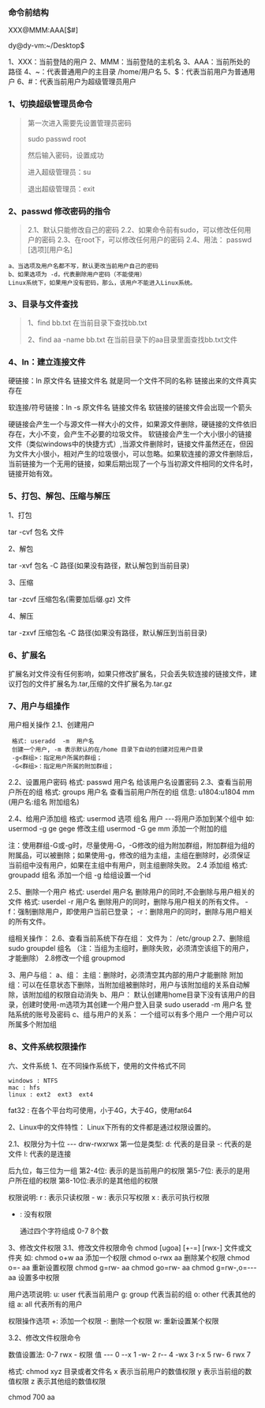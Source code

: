 ### 命令前结构

XXX@MMM:AAA[$#]

dy@dy-vm:~/Desktop$ 

1、XXX：当前登陆的用户
2、MMM：当前登陆的主机名
3、AAA：当前所处的路径
4、~：代表普通用户的主目录    /home/用户名
5、$：代表当前用户为普通用户
6、#：代表当前用户为超级管理员用户

### 1、切换超级管理员命令

> 第一次进入需要先设置管理员密码
>
> sudo passwd root
>
> 然后输入密码，设置成功
>
> 进入超级管理员：su  
>
> 退出超级管理员：exit

### 2、passwd 修改密码的指令

>  2.1、默认只能修改自己的密码
>  2.2、如果命令前有sudo，可以修改任何用户的密码
>  2.3、在root下，可以修改任何用户的密码
>  2.4、用法： passwd [选项][用户名]

	a、当选项及用户名都不写，默认更改当前用户自己的密码
	b、如果选项为 -d，代表删除用户密码（不能使用）
	Linux系统下，如果用户没有密码，那么，该用户不能进入Linux系统。
### 3、目录与文件查找

> 1、find bb.txt   在当前目录下查找bb.txt
>
> 2、find aa -name bb.txt  在当前目录下的aa目录里面查找bb.txt文件



### 4、ln：建立连接文件

硬链接：ln 原文件名 链接文件名
   就是同一个文件不同的名称
   链接出来的文件真实存在

软连接/符号链接：ln -s 原文件名 链接文件名
   软链接的链接文件会出现一个箭头

硬链接会产生一个与源文件一样大小的文件，如果源文件删除，硬链接的文件依旧存在，大小不变，会产生不必要的垃圾文件。
软链接会产生一个大小很小的链接文件（类似windows中的快捷方式）,当源文件删除时，链接文件虽然还在，但因为文件大小很小，相对产生的垃圾很小，可以忽略。如果软连接的源文件删除后，当前链接为一个无用的链接，如果后期出现了一个与当初源文件相同的文件名时，链接开始有效。

### 5、打包、解包、压缩与解压

1、打包

tar -cvf 包名 文件

2、解包

tar -xvf 包名 -C 路径(如果没有路径，默认解包到当前目录)

3、压缩

tar -zcvf 压缩包名(需要加后缀.gz) 文件

4、解压

tar -zxvf 压缩包名 -C 路径(如果没有路径，默认解压到当前目录)

### 6、扩展名

扩展名对文件没有任何影响，如果只修改扩展名，只会丢失软连接的链接文件，建议打包的文件扩展名为.tar,压缩的文件扩展名为.tar.gz

### 7、用户与组操作

用户相关操作
2.1、创建用户

     格式: useradd  -m  用户名
     创建一个用户, -m 表示默认的在/home 目录下自动的创建对应用户目录
     -g<群组>：指定用户所属的群组；
     -G<群组>：指定用户所属的附加群组；
2.2、设置用户密码
   格式: passwd  用户名
      给该用户名设置密码
2.3、查看当前用户所在的组
    格式: groups  用户名  查看当前用户所在的组
     信息: u1804:u1804  mm     (用户名:组名  附加组名)

2.4、给用户添加组
     格式: usermod 选项  组名  用户     ---将用户添加到某个组中
     如: usermod -g ge gege 修改主组
         usermod -G ge mm 添加一个附加的组



注：使用群组-G或-g时，尽量使用-G，-G修改的组为附加群组，附加群组为组的附属品，可以被删除；如果使用-g，修改的组为主组，主组在删除时，必须保证当前组中没有用户，如果在主组中有用户，则主组删除失败。
2.4 添加组
      格式: groupadd  组名          添加一个组
      -g  给组设置一个id 

2.5、删除一个用户
    格式: userdel 用户名    删除用户的同时,不会删除与用户相关的文件
    格式: userdel -r 用户名    删除用户的同时，删除与用户相关的所有文件。
    -f：强制删除用户，即使用户当前已登录；
   -r：删除用户的同时，删除与用户相关的所有文件。

组相关操作：
2.6、查看当前系统下存在组：
     文件为： /etc/group
2.7、删除组
    sudo groupdel 组名
（注：当组为主组时，删除失败，必须清空该组下的用户，才能删除）
2.8修改一个组
  groupmod



3、用户与组：
a、组：
   主组：删除时，必须清空其内部的用户才能删除
   附加组：可以在任意状态下删除，当附加组被删除时，用户与该附加组的关系自动解除，该附加组的权限自动消失
b、用户：
   默认创建用home目录下没有该用户的目录，创建时使用-m选项为其创建一个用户登入目录     sudo useradd -m 用户名
   登陆系统的账号及密码
c、组与用户的关系：
    一个组可以有多个用户
    一个用户可以所属多个附加组
### 8、文件系统权限操作

六、文件系统
1、在不同操作系统下，使用的文件格式不同

    windows : NTFS
    mac : hfs
    linux : ext2  ext3  ext4
fat32 : 在各个平台均可使用，小于4G，大于4G，使用fat64

2、Linux中的文件特性：
   Linux下所有的文件都是通过权限设置的。

2.1、权限分为十位 --- drw-rwxrwx 
   第一位是类型:
   d: 代表的是目录
   -: 代表的是文件
   l: 代表的是连接 

   后九位，每三位为一组
   第2-4位: 表示的是当前用户的权限
   第5-7位: 表示的是用户所在组的权限
   第8-10位:表示的是其他组的权限

   权限说明:
   r : 表示只读权限  -
   w : 表示只写权限 
   x : 表示可执行权限 

- : 没有权限



   通过四个字符组成 0-7 8个数


3、修改文件权限
3.1、修改文件权限命令
	chmod [ugoa] [+-=] [rwx-] 文件或文件夹
	如:
	chmod o+w  aa  添加一个权限
	chmod o-rwx  aa 删除某个权限
	chmod o=-   aa 重新设置权限
	chmod g=rw- aa
	    chmod go=rw- aa
	    chmod g=rw-,o=--- aa 设置多中权限

用户选项说明:
u: user 代表当前用户
g: group 代表当前的组
o: other 代表其他的组
a: all 代表所有的用户

权限操作选项
+: 添加一个权限
-: 删除一个权限
w: 重新设置某个权限


3.2、修改文件权限命令

数值设置法: 0-7 
rwx  - 
权限    值
---     0
--x     1
-w-     2
r--     4
-wx     3
r-x     5
rw-     6
rwx     7 

格式: chmod xyz 目录或者文件名
x 表示当前用户的数值权限
y 表示当前组的数值权限
z 表示其他组的数值权限

chmod 700 aa 





